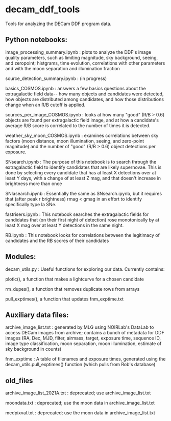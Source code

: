 # decam_ddf_tools
Tools for analyzing the DECam DDF program data.

## Python notebooks:

image_processing_summary.ipynb : plots to analyze the DDF's image quality parameters, such as limiting magnitude, sky background, seeing, and zeropoint; histgrams, time evolution, correlations with other parameters and with the moon separation and illumination fraction

source_detection_summary.ipynb : (in progress)

basics_COSMOS.ipynb : answers a few basics questions about the extragalactic field data-- how many objects and candidates were detected, how objects are distributed among candidates, and how those distributions change when an R/B cutoff is applied.

sources_per_image_COSMOS.ipynb : looks at how many "good" (R/B > 0.6) objects are found per extragalactic field image, and at how a candidate's average R/B score is correlated to the number of times it is detected.

weather_sky_moon_COSMOS.ipynb : examines correlations between sky factors (moon distance, moon illumination, seeing, and zero-point magnitude) and the number of "good" (R/B > 0.6) object detections per exposure.

SNsearch.ipynb : The purpose of this notebook is to search through the extragalactic field to identify candidates that are likely supernovae. This is done by selecting every candidate that has at least X detections over at least Y days, with a change of at least Z mag, and that doesn't increase in brightness more than once

SNIasearch.ipynb : Essentially the same as SNsearch.ipynb, but it requires that (after peak r brightness) rmag < gmag in an effort to identify specifically type Ia SNe.

fastrisers.ipynb : This notebook searches the extragalactic fields for candidates that (on their first night of detection) rose monotonically by at least X mag over at least Y detections in the same night.

RB.ipynb : This notebook looks for correlations between the legitimacy of candidates and the RB scores of their candidates

## Modules:

decam_utils.py : Useful functions for exploring our data. Currently contains:

plotlc(), a function that makes a lightcurve for a chosen candidate

rm_dupes(), a function that removes duplicate rows from arrays

pull_exptimes(), a function that updates fnm_exptime.txt

## Auxiliary data files:

archive_image_list.txt : generated by MLG using NOIRLab's DataLab to access DECam images from archive; contains a bunch of metadata for DDF images (RA, Dec, MJD, filter, airmass, target, exposure time, sequence ID, image type classification, moon separation, moon illumination, estimate of sky background in counts)

fnm_exptime : A table of filenames and exposure times, generated using the decam_utils.pull_exptimes() function (which pulls from Rob's database)

## old_files

archive_image_list_2021A.txt : deprecated; use archive_image_list.txt

moondata.txt : deprecated; use the moon data in archive_image_list.txt

medpixval.txt : deprecated; use the moon data in archive_image_list.txt
